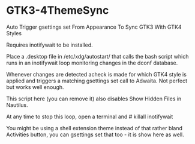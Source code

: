 # GTK3-4ThemeSync
Auto Trigger gsettings set From Appearance To Sync GTK3 With GTK4 Styles

Requires inotifywait to be installed.

Place a .desktop file in /etc/xdg/autostart/ that calls the bash script which runs in an inotifywait loop monitoring changes in the dconf database.

Whenever changes are detected acheck is made for which GTK4 style is applied and triggers a matching gsettings set call to Adwaita.
Not perfect but works well enough.

This script here (you can remove it) also disables Show Hidden Files in Nautilus.

At any time to stop this loop, open a terminal and # killall inotifywait

You might be using a shell extension theme instead of that rather bland Activities button, you can gsettings set that too - it is show here as well.
